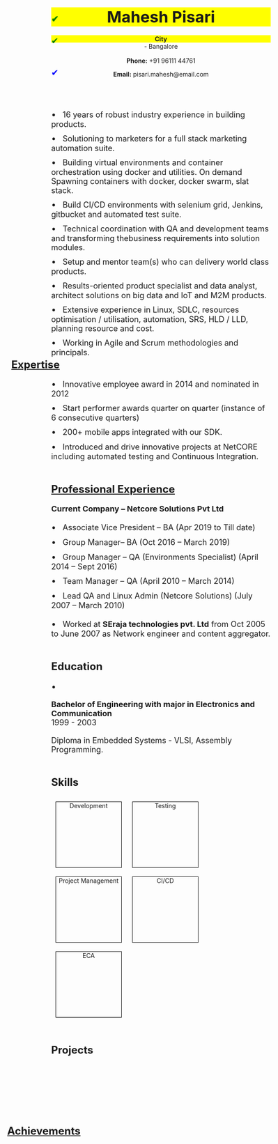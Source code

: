 <html>
   <head>
      <style>
         /* CSS styles for the resume */
         h1 {
         font-size: 36px;
         font-weight: bold;
         text-align: center;
         margin-bottom: 20px;
         }
         .section-header {
         font-size: 24px;
         font-weight: bold;
         margin-top: 50px;
         margin-bottom: 20px;
         }
         .section {
         margin-bottom: 50px;
         }
         .section p {
         font-size: 18px;
         margin-bottom: 20px;
         }
         .section ul {
         list-style-type: none;
         padding: 0;
         }
         .section li {
         font-size: 18px;
         margin-bottom: 10px;
         }
         .section li::before {
         content: "•";
         margin-right: 10px;
         font-size: 20px;
         }
         .box {
         border: 1px solid black;
         width: 150px;
         height: 150px;
         display: inline-block;
         margin: 10px;
         vertical-align: top;
         text-align: center;
         }
         img {
         display: block;
         float: left;
         margin-right: 10px;
         top: 30%
         }
         .text {
         position: absolute;
         left: 20%;
         top: 23%;
         transform: translate(-50%, -50%);
         }
         .text2 {
         position: absolute;
         left: 22%;
         top: 67%;
         transform: translate(-50%, -50%);
         }
         .highlighted-text {
         background-color: yellow;
         position: relative;
         padding: 0 10px;
         }
         .highlighted-text:before {
         content: "✔";
         position: absolute;
         left: 0;
         top: 0;
         bottom: 0;
         margin: auto;
         height: 15px;
         width: 15px;
         color: green;
         font-size: 20px;
         }
         .tick {
         position: relative;
         padding: 2 2px;
         }
         .tick:before {
         content: "✔";
         position: absolute;
         left: 0;
         top: 0;
         bottom: 0;
         margin: auto;
         height: 15px;
         width: 15px;
         color: blue;
         font-size: 20px;
         }
      </style>
   </head>
   <body>
      <!-- Header with name and contact information -->
      <header>
         <h1>
            <div class="highlighted-text" class="highlighted-text:before">Mahesh Pisari</div>
         </h1>
         <p>
            <b>
         <div class="highlighted-text" class="highlighted-text:before">City</div></b> - Bangalore</p>
         <p>
            <b>
         <div class="tick" class="tick:before">Phone:</b> +91 96111 44761</p>
         <p><b>Email:</b> pisari.mahesh@email.com</p>
      </header>
      <!-- Summary section -->
      <section class="section">
      <h2 class="section-header"><div class="text"><u>Expertise</u></h2>
      <p>
      <ul>
      <li>
      16 years of robust industry experience in building products.
      </div>
      </li>
      <li>
      Solutioning to marketers for a full stack marketing automation suite.
      </li>
      <li>
      Building virtual environments and container orchestration using docker and utilities. On demand Spawning containers with docker, docker swarm, slat stack.
      </li>
      <li>
      Build CI/CD environments with selenium grid, Jenkins, gitbucket and automated test suite.
      </li>
      <li>
      Technical coordination with QA and development teams and transforming thebusiness requirements into solution modules.
      </li>
      <li>
      Setup and mentor team(s) who can delivery world class products.
      </li>
      <li>
      Results-oriented product specialist and data analyst, architect solutions on big data and IoT and M2M products.
      </li>
      <li>
      Extensive experience in Linux, SDLC, resources optimisation / utilisation, automation, SRS, HLD / LLD, planning resource and cost.
      </li>
      <li>
      Working in Agile and Scrum methodologies and principals.
      </li>
      </div>
      </ul>
      </p>
      </section>
      <!-- Summary section -->
      <section class="section">
         <h2 class="section-header">
            <div class="text2">
               <u>Achievements</u>
         </h2>
         <p>
         <ul>
         <li>
         Innovative employee award in 2014 and nominated in 2012
         </li>
         <li>
         Start performer awards quarter on quarter (instance of 6 consecutive quarters)
         </li>
         <li>
         200+ mobile apps integrated with our SDK.
         </li>
         <li>
         Introduced and drive innovative projects at NetCORE including automated testing and Continuous Integration.
         </li>
         </div>
         </ul>
         </p>
      </section>
      <!-- Summary section -->
      <section class="section">
      <h2 class="section-header"><u>Professional Experience</u></h2>
      <p>
         <b>Current Company – Netcore Solutions Pvt Ltd</b>
      <ul>
         <li>
            Associate Vice President – BA (Apr 2019 to Till date)
         </li>
         <li>
            Group Manager– BA (Oct 2016 – March 2019)
         </li>
         <li>
            Group Manager – QA (Environments Specialist) (April 2014 – Sept 2016)
         </li>
         <li>
            Team Manager – QA (April 2010 – March 2014)
         </li>
         <li>
            Lead QA and Linux Admin (Netcore Solutions) (July 2007 – March 2010)
         </li>
      </ul>
      </p>
      <p>
      <ul>
         <li>
            Worked at <b>SEraja technologies pvt. Ltd</b> from Oct 2005 to June 2007 as Network engineer and content aggregator.
         </li>
      </ul>
      </p>
      <!-- Education section -->
      <section class="section">
         <h2 class="section-header">Education</h2>
         <ul>
            <li>
               <p>
                  <strong>Bachelor of Engineering with major in Electronics and Communication</strong>
                  <br />
                  1999 - 2003
               </p>
               <p>
                  Diploma in Embedded Systems - VLSI, Assembly Programming.
               </p>
            </li>
         </ul>
      </section>
      <!-- Skills section -->
      <section class="section">
      <h2 class="section-header">Skills</h2>
      <div class="skills-table">
      <div>
         <div class="box">Development</div>
         <div class="box">Testing</div>
         <div class="box">Project Management</div>
         <div class="box">CI/CD</div>
         <div class="box">ECA</div>
      </div>
      <!-- Projects section -->
      <section class="section">
      <h2 class="section-header">Projects</h2>

